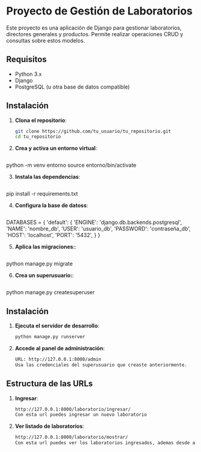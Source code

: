 # Proyecto de Gestión de Laboratorios

Este proyecto es una aplicación de Django para gestionar laboratorios, directores generales y productos. Permite realizar operaciones CRUD y consultas sobre estos modelos.

## Requisitos

- Python 3.x
- Django
- PostgreSQL (u otra base de datos compatible)

## Instalación

1. **Clona el repositorio**:
   ```bash
   git clone https://github.com/tu_usuario/tu_repositorio.git
   cd tu_repositorio

2. **Crea y activa un entorno virtual**:
   ```bash
  python -m venv entorno
  source entorno/bin/activate

3. **Instala las dependencias**:
   ```bash
  pip install -r requirements.txt

4. **Configura la base de datoss**:
   ```bash
  DATABASES = {
    'default': {
        'ENGINE': 'django.db.backends.postgresql',
        'NAME': 'nombre_db',
        'USER': 'usuario_db',
        'PASSWORD': 'contraseña_db',
        'HOST': 'localhost',
        'PORT': '5432',
    }
}

5. **Aplica las migraciones:**:
   ```bash
  python manage.py migrate

6. **Crea un superusuario:**:
   ```bash
  python manage.py createsuperuser

## Instalación

1. **Ejecuta el servidor de desarrollo**:
   ```bash
   python manage.py runserver

2. **Accede al panel de administración**:
   ```bash
   URL: http://127.0.0.1:8000/admin
   Usa las credenciales del superusuario que creaste anteriormente.

## Estructura de las URLs

1. **Ingresar**:
   ```bash
   http://127.0.0.1:8000/laboratorio/ingresar/
   Con esta url puedes ingresar un nuevo laboratorio

2. **Ver listado de laboratorios**:
   ```bash
   http://127.0.0.1:8000/laboratorio/mostrar/
   Con esta url puedes ver los laboratorios ingresados, ademas desde alli puedes actualizarlos o eliminarlos
   
